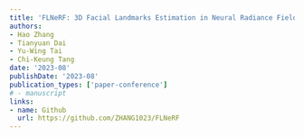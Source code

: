 ```yaml
---
title: 'FLNeRF: 3D Facial Landmarks Estimation in Neural Radiance Fields'
authors:
- Hao Zhang
- Tianyuan Dai
- Yu-Wing Tai
- Chi-Keung Tang
date: '2023-08'
publishDate: '2023-08'
publication_types: ['paper-conference']
# - manuscript
links: 
- name: Github
  url: https://github.com/ZHANG1023/FLNeRF
---
```


